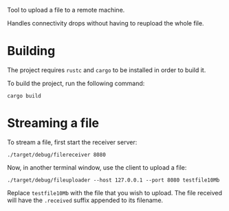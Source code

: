 Tool to upload a file to a remote machine.

Handles connectivity drops without having to reupload the whole file.

# Building

The project requires `rustc` and `cargo` to be installed in order to build it.

To build the project, run the following command:


```
cargo build
```

# Streaming a file

To stream a file, first start the receiver server:

```
./target/debug/filereceiver 8080
```

Now, in another terminal window, use the client to upload a file:

```
./target/debug/fileuploader --host 127.0.0.1 --port 8080 testfile10Mb
```

Replace `testfile10Mb` with the file that you wish to upload. The file received
will have the `.received` suffix appended to its filename.
